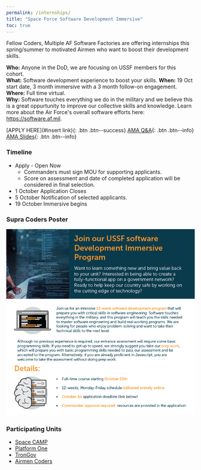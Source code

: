 ```yaml
---
permalink: /internships/
title: "Space Force Software Development Immersive"
toc: true
---
```

  


Fellow Coders,
Multiple AF Software Factories are offering internships this spring/summer to motivated Airmen who want to boost their development skills. 

**Who:** Anyone in the DoD, we are focusing on USSF members for this cohort.  
**What:** Software development experience to boost your skills.
**When:** 19 Oct start date, 3 month immersive with a 3 month follow-on engagement.
**Where:** Full time virtual.  
**Why:** Software touches everything we do in the military and we believe this is a great oppurtunity to improve our collective skills and knowledge. Learn more about the Air Force's overall software efforts here: <https://software.af.mil>.  

[APPLY HERE](#insert link){: .btn .btn--success}  [AMA Q&A](https://docs.google.com/document/d/1NwCyP9VU-_hMBIxS-ybHW4dczB6aXrF7UVgjoUVEikA/){: .btn .btn--info} [AMA Slides](/assets/docs/2020-04-24-InternshipSlideDeck.pdf){: .btn .btn--info}


### Timeline
* Apply - Open Now
  - Commanders must sign MOU for supporting applicants. 
  - Score on assessment and date of completed application will be considered in final selection.
* 1 October Application Closes
* 5 October Notification of selected applicants.
* 19 October Immersive begins

### Supra Coders Poster
 ![Info Poster](/assets/images/USSFSoftwareDevImmersiveFlyer.PNG)


### Participating Units
* [Space CAMP](https://software.af.mil/softwarefactory/spacecamp/)
* [Platform One](https://software.af.mil/team/platformone/)
* [TronGov](https://tronaf.dev)
* [Airmen Coders](https://airmencoders.us)
    



